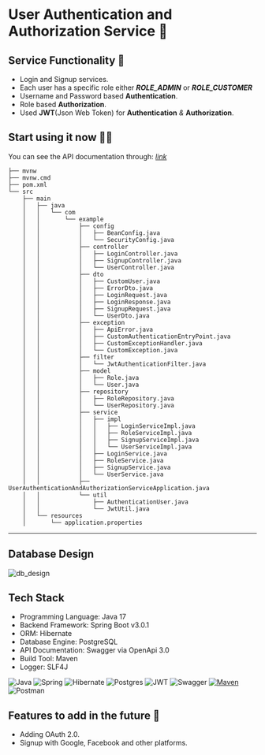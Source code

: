 # User Authentication and Authorization Service 🚀


## **Service Functionality 🧠**

- Login and Signup services.
- Each user has a specific role either ***ROLE_ADMIN*** or ***ROLE_CUSTOMER***
- Username and Password based **Authentication**.
- Role based **Authorization**.
- Used **JWT**(Json Web Token) for **Authentication** *&* **Authorization**.

## **Start using it now** 🚀🚀
You can see the API documentation through: [*link*](http://localhost:8080/swagger-ui/index.html)


```
├── mvnw
├── mvnw.cmd
├── pom.xml
└── src
    ├── main
    │   ├── java
    │   │   └── com
    │   │       └── example
    │   │           ├── config
    │   │           │   ├── BeanConfig.java
    │   │           │   └── SecurityConfig.java
    │   │           ├── controller
    │   │           │   ├── LoginController.java
    │   │           │   ├── SignupController.java
    │   │           │   └── UserController.java
    │   │           ├── dto
    │   │           │   ├── CustomUser.java
    │   │           │   ├── ErrorDto.java
    │   │           │   ├── LoginRequest.java
    │   │           │   ├── LoginResponse.java
    │   │           │   ├── SignupRequest.java
    │   │           │   └── UserDto.java
    │   │           ├── exception
    │   │           │   ├── ApiError.java
    │   │           │   ├── CustomAuthenticationEntryPoint.java
    │   │           │   ├── CustomExceptionHandler.java
    │   │           │   └── CustomException.java
    │   │           ├── filter
    │   │           │   └── JwtAuthenticationFilter.java
    │   │           ├── model
    │   │           │   ├── Role.java
    │   │           │   └── User.java
    │   │           ├── repository
    │   │           │   ├── RoleRepository.java
    │   │           │   └── UserRepository.java
    │   │           ├── service
    │   │           │   ├── impl
    │   │           │   │   ├── LoginServiceImpl.java
    │   │           │   │   ├── RoleServiceImpl.java
    │   │           │   │   ├── SignupServiceImpl.java
    │   │           │   │   └── UserServiceImpl.java
    │   │           │   ├── LoginService.java
    │   │           │   ├── RoleService.java
    │   │           │   ├── SignupService.java
    │   │           │   └── UserService.java
    │   │           ├── UserAuthenticationAndAuthorizationServiceApplication.java
    │   │           └── util
    │   │               ├── AuthenticationUser.java
    │   │               └── JwtUtil.java
    │   └── resources
    │       └── application.properties
```

---
## **Database Design**
![db_design](https://user-images.githubusercontent.com/58389695/227189157-812f7b71-b540-473a-b215-65fdfb4903dd.PNG)

## **Tech Stack**
- Programming Language: Java 17
- Backend Framework: Spring Boot v3.0.1
- ORM: Hibernate 
- Database Engine: PostgreSQL
- API Documentation: Swagger via OpenApi 3.0
- Build Tool: Maven
- Logger: SLF4J


![Java](https://img.shields.io/badge/java-%23ED8B00.svg?style=for-the-badge&logo=java&logoColor=white)
![Spring](https://img.shields.io/badge/spring-%236DB33F.svg?style=for-the-badge&logo=spring&logoColor=white)
![Hibernate](https://img.shields.io/badge/Hibernate-59666C?style=for-the-badge&logo=Hibernate&logoColor=white)
![Postgres](https://img.shields.io/badge/postgres-%23316192.svg?style=for-the-badge&logo=postgresql&logoColor=white)
![JWT](https://img.shields.io/badge/JWT-black?style=for-the-badge&logo=JSON%20web%20tokens)
![Swagger](https://img.shields.io/badge/-Swagger-%23Clojure?style=for-the-badge&logo=swagger&logoColor=white)
[![Maven](https://badgen.net/badge/icon/maven?icon=maven&label)](https://https://maven.apache.org/)
![Postman](https://img.shields.io/badge/Postman-FF6C37?style=for-the-badge&logo=postman&logoColor=white)


## **Features to add in the future** 🚀
- Adding OAuth 2.0.
- Signup with Google, Facebook and other platforms.
